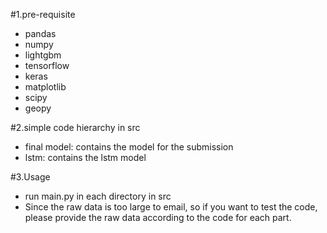 #1.pre-requisite
* pandas
* numpy
* lightgbm
* tensorflow
* keras
* matplotlib
* scipy
* geopy

#2.simple code hierarchy in src
* final model: contains the model for the submission
* lstm: contains the lstm model

#3.Usage
* run main.py in each directory in src
* Since the raw data is too large to email, so if you want to test the code, please provide the raw data according to the code for each part.
